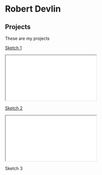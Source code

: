 # Robert Devlin

## Projects

These are my projects

[Sketch 1](./sketch/)

<iframe src="./sketch/"></iframe>

[Sketch 2](./sketch/)

<iframe src="./sketch/"></iframe>

Sketch 3